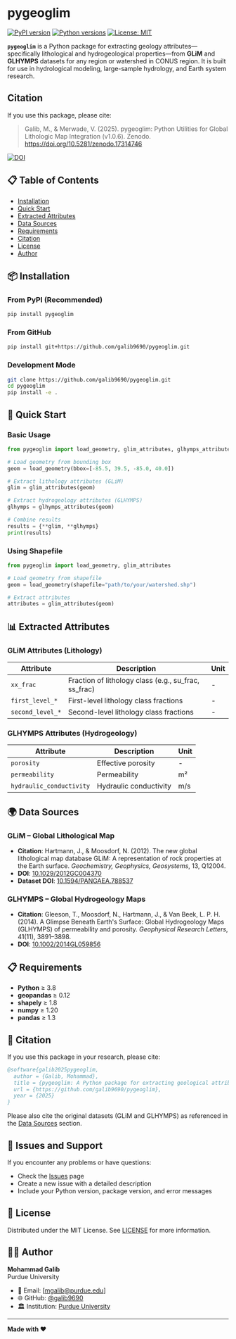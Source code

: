 # pygeoglim
[![PyPI version](https://badge.fury.io/py/pygeoglim.svg)](https://badge.fury.io/py/pygeoglim)
[![Python versions](https://img.shields.io/pypi/pyversions/pygeoglim.svg)](https://pypi.org/project/pygeoglim/)
[![License: MIT](https://img.shields.io/badge/License-MIT-yellow.svg)](https://opensource.org/licenses/MIT)

**`pygeoglim`** is a Python package for extracting geology attributes—specifically lithological and hydrogeological properties—from **GLiM** and **GLHYMPS** datasets for any region or watershed in CONUS region. It is built for use in hydrological modeling, large-sample hydrology, and Earth system research.

## Citation

If you use this package, please cite:

> Galib, M., & Merwade, V. (2025). pygeoglim: Python Utilities for Global Lithologic Map Integration (v1.0.6). Zenodo. https://doi.org/10.5281/zenodo.17314746

[![DOI](https://zenodo.org/badge/DOI/10.5281/zenodo.17314746.svg)](https://doi.org/10.5281/zenodo.17314746)

## 📋 Table of Contents
- [Installation](#-installation)
- [Quick Start](#-quick-start)
- [Extracted Attributes](#-extracted-attributes)
- [Data Sources](#-data-sources)
- [Requirements](#-requirements)
- [Citation](#-citation)
- [License](#-license)
- [Author](#-author)

## 📦 Installation

### From PyPI (Recommended)
```bash
pip install pygeoglim
```

### From GitHub
```bash
pip install git+https://github.com/galib9690/pygeoglim.git
```

### Development Mode
```bash
git clone https://github.com/galib9690/pygeoglim.git
cd pygeoglim
pip install -e .
```

## 🚀 Quick Start

### Basic Usage
```python
from pygeoglim import load_geometry, glim_attributes, glhymps_attributes

# Load geometry from bounding box
geom = load_geometry(bbox=[-85.5, 39.5, -85.0, 40.0])

# Extract lithology attributes (GLiM)
glim = glim_attributes(geom)

# Extract hydrogeology attributes (GLHYMPS)
glhymps = glhymps_attributes(geom)

# Combine results
results = {**glim, **glhymps}
print(results)
```

### Using Shapefile
```python
from pygeoglim import load_geometry, glim_attributes

# Load geometry from shapefile
geom = load_geometry(shapefile="path/to/your/watershed.shp")

# Extract attributes
attributes = glim_attributes(geom)
```

## 📊 Extracted Attributes

### GLiM Attributes (Lithology)
| **Attribute** | **Description** | **Unit** |
|---------------|-----------------|----------|
| `xx_frac` | Fraction of lithology class (e.g., su_frac, ss_frac) | - |
| `first_level_*` | First-level lithology class fractions | - |
| `second_level_*` | Second-level lithology class fractions | - |

### GLHYMPS Attributes (Hydrogeology)
| **Attribute** | **Description** | **Unit** |
|---------------|-----------------|----------|
| `porosity` | Effective porosity | - |
| `permeability` | Permeability | m² |
| `hydraulic_conductivity` | Hydraulic conductivity | m/s |

## 🌍 Data Sources

### GLiM – Global Lithological Map
- **Citation**: Hartmann, J., & Moosdorf, N. (2012). The new global lithological map database GLiM: A representation of rock properties at the Earth surface. *Geochemistry, Geophysics, Geosystems*, 13, Q12004.
- **DOI**: [10.1029/2012GC004370](https://doi.org/10.1029/2012GC004370)
- **Dataset DOI**: [10.1594/PANGAEA.788537](https://doi.org/10.1594/PANGAEA.788537)

### GLHYMPS – Global Hydrogeology Maps
- **Citation**: Gleeson, T., Moosdorf, N., Hartmann, J., & Van Beek, L. P. H. (2014). A Glimpse Beneath Earth's Surface: Global Hydrogeology Maps (GLHYMPS) of permeability and porosity. *Geophysical Research Letters*, 41(11), 3891–3898.
- **DOI**: [10.1002/2014GL059856](https://doi.org/10.1002/2014GL059856)

## 📋 Requirements
- **Python** ≥ 3.8
- **geopandas** ≥ 0.12
- **shapely** ≥ 1.8
- **numpy** ≥ 1.20
- **pandas** ≥ 1.3

## 📖 Citation

If you use this package in your research, please cite:

```bibtex
@software{galib2025pygeoglim,
  author = {Galib, Mohammad},
  title = {pygeoglim: A Python package for extracting geological attributes from GLiM and GLHYMPS datasets},
  url = {https://github.com/galib9690/pygeoglim},
  year = {2025}
}
```

Please also cite the original datasets (GLiM and GLHYMPS) as referenced in the [Data Sources](#-data-sources) section.

## 🐛 Issues and Support

If you encounter any problems or have questions:
- Check the [Issues](https://github.com/galib9690/pygeoglim/issues) page
- Create a new issue with a detailed description
- Include your Python version, package version, and error messages

## 🤝 License

Distributed under the MIT License. See [LICENSE](LICENSE) for more information.

## 👨‍💻 Author

**Mohammad Galib**  
Purdue University  
- 📧 Email: [mgalib@purdue.edu]
- 🌐 GitHub: [@galib9690](https://github.com/galib9690)
- 🏛️ Institution: [Purdue University](https://www.purdue.edu/)

---

**Made with ❤️**
